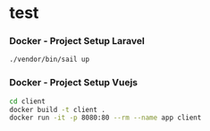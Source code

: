 # test


### Docker - Project Setup Laravel

```sh
./vendor/bin/sail up
```

### Docker - Project Setup Vuejs

```sh
cd client
docker build -t client .
docker run -it -p 8080:80 --rm --name app client
```
